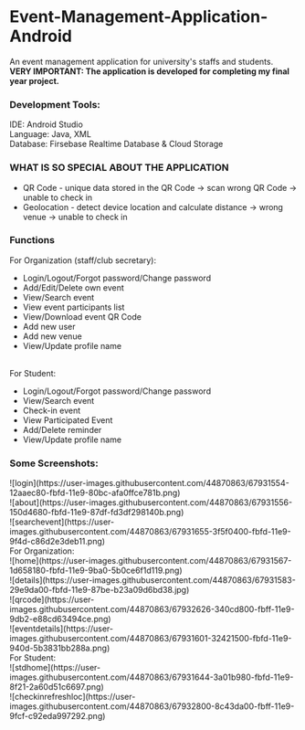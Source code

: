 # Event-Management-Application-Android
An event management application for university's staffs and students.
</br><b>VERY IMPORTANT: The application is developed for completing my final year project.</b>
<h3>Development Tools:</h3>
IDE: Android Studio
</br>Language: Java, XML
</br>Database: Firsebase Realtime Database & Cloud Storage
<h3>WHAT IS SO SPECIAL ABOUT THE APPLICATION</h3>
<ul>
  <li>QR Code - unique data stored in the QR Code -> scan wrong QR Code -> unable to check in</li>
  <li>Geolocation - detect device location and calculate distance -> wrong venue -> unable to check in</li>
</ul>
<h3>Functions</h3>
For Organization (staff/club secretary): 
<ul>
  <li>Login/Logout/Forgot password/Change password</li>
  <li>Add/Edit/Delete own event</li>
  <li>View/Search event</li>
  <li>View event participants list</li>
  <li>View/Download event QR Code</li>
  <li>Add new user</li>
  <li>Add new venue</li>
  <li>View/Update profile name</li>
</ul>
</br>For Student:
<ul>
  <li>Login/Logout/Forgot password/Change password</li>
  <li>View/Search event</li>
  <li>Check-in event</li>
  <li>View Participated Event</li>
  <li>Add/Delete reminder</li>
  <li>View/Update profile name</li>
</ul>
<h3>Some Screenshots: </h3>
![login](https://user-images.githubusercontent.com/44870863/67931554-12aaec80-fbfd-11e9-80bc-afa0ffce781b.png)
</br>![about](https://user-images.githubusercontent.com/44870863/67931556-150d4680-fbfd-11e9-87df-fd3df298140b.png)
</br>![searchevent](https://user-images.githubusercontent.com/44870863/67931655-3f5f0400-fbfd-11e9-9f4d-c86d2e3deb11.png)
</br>For Organization:
</br>![home](https://user-images.githubusercontent.com/44870863/67931567-1d658180-fbfd-11e9-9ba0-5b0ce6f1d119.png)
</br>![details](https://user-images.githubusercontent.com/44870863/67931583-29e9da00-fbfd-11e9-87be-b23a09d6bd38.jpg)
</br>![qrcode](https://user-images.githubusercontent.com/44870863/67932626-340cd800-fbff-11e9-9db2-e88cd63494ce.png)
</br>![eventdetails](https://user-images.githubusercontent.com/44870863/67931601-32421500-fbfd-11e9-940d-5b3831bb288a.png)
</br>For Student:
</br>![stdhome](https://user-images.githubusercontent.com/44870863/67931644-3a01b980-fbfd-11e9-8f21-2a60d51c6697.png)
</br>![checkinrefreshloc](https://user-images.githubusercontent.com/44870863/67932800-8c43da00-fbff-11e9-9fcf-c92eda997292.png)

